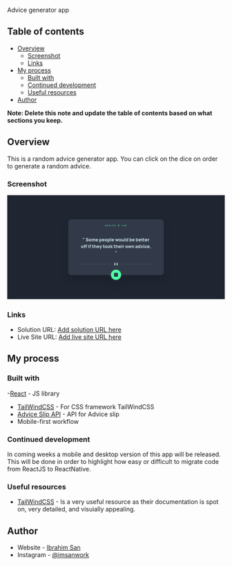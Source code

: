 Advice generator app

## Table of contents

- [Overview](#overview)
  - [Screenshot](#screenshot)
  - [Links](#links)
- [My process](#my-process)
  - [Built with](#built-with)
  - [Continued development](#continued-development)
  - [Useful resources](#useful-resources)
- [Author](#author)


**Note: Delete this note and update the table of contents based on what sections you keep.**

## Overview

This is a random advice generator app. You can click on the dice on order to generate a random advice.

### Screenshot

![](./advice%20generator%20screenshot.png)

### Links

- Solution URL: [Add solution URL here](https://your-solution-url.com)
- Live Site URL: [Add live site URL here](https://your-live-site-url.com)

## My process

### Built with

-[React](https://reactjs.org/) - JS library

- [TailWindCSS](https://tailwindcss.com) - For CSS framework TailWindCSS
- [Advice Slip API](https://api.adviceslip.com) - API for Advice slip
- Mobile-first workflow


### Continued development

In coming weeks a mobile and desktop version of this app will be released. This will be done in order to highlight how easy or difficult to migrate code from ReactJS to ReactNative. 

### Useful resources

- [TailWindCSS](https://tailwindcss.com) - Is a very useful resource as their documentation is spot on, very detailed, and visuially appealing. 

## Author

- Website - [Ibrahim San](https://imsan.netlify.app)
- Instagram - [@imsanwork](https://www.instagram.com/imsanwork/)


